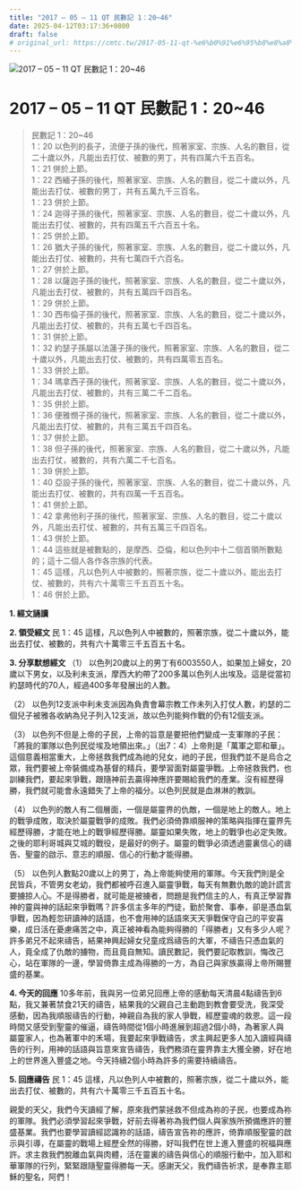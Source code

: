 ```yaml
---
title: "2017 – 05 – 11 QT 民數記 1：20~46"
date: 2025-04-12T03:17:36+0800
draft: false
# original_url: https://cmtc.tw/2017-05-11-qt-%e6%b0%91%e6%95%b8%e8%a8%98-1%ef%bc%9a2046
---
```


![2017 – 05 – 11 QT 民數記 1：20\~46](/images/qt.jpg   "2017 – 05 – 11 QT 民數記 1：20\~46")

# 2017 – 05 – 11 QT 民數記 1：20\~46

> 民數記 1：20\~46  
> 1：20 以色列的長子，流便子孫的後代，照著家室、宗族、人名的數目，從二十歲以外，凡能出去打仗、被數的男丁，共有四萬六千五百名。  
> 1：21 併於上節。  
> 1：22 西緬子孫的後代，照著家室、宗族、人名的數目，從二十歲以外，凡能出去打仗、被數的男丁，共有五萬九千三百名。  
> 1：23 併於上節。  
> 1：24 迦得子孫的後代，照著家室、宗族、人名的數目，從二十歲以外，凡能出去打仗、被數的，共有四萬五千六百五十名。  
> 1：25 併於上節。  
> 1：26 猶大子孫的後代，照著家室、宗族、人名的數目，從二十歲以外，凡能出去打仗、被數的，共有七萬四千六百名。  
> 1：27 併於上節。  
> 1：28 以薩迦子孫的後代，照著家室、宗族、人名的數目，從二十歲以外，凡能出去打仗、被數的，共有五萬四千四百名。  
> 1：29 併於上節。  
> 1：30 西布倫子孫的後代，照著家室、宗族、人名的數目，從二十歲以外，凡能出去打仗、被數的，共有五萬七千四百名。  
> 1：31 併於上節。  
> 1：32 約瑟子孫屬以法蓮子孫的後代，照著家室、宗族、人名的數目，從二十歲以外，凡能出去打仗、被數的，共有四萬零五百名。  
> 1：33 併於上節。  
> 1：34 瑪拿西子孫的後代，照著家室、宗族、人名的數目，從二十歲以外，凡能出去打仗、被數的，共有三萬二千二百名。  
> 1：35 併於上節。  
> 1：36 便雅憫子孫的後代，照著家室、宗族、人名的數目，從二十歲以外，凡能出去打仗、被數的，共有三萬五千四百名。  
> 1：37 併於上節。  
> 1：38 但子孫的後代，照著家室、宗族、人名的數目，從二十歲以外，凡能出去打仗，被數的，共有六萬二千七百名。  
> 1：39 併於上節。  
> 1：40 亞設子孫的後代，照著家室、宗族、人名的數目，從二十歲以外，凡能出去打仗、被數的，共有四萬一千五百名。  
> 1：41 併於上節。  
> 1：42 拿弗他利子孫的後代，照著家室、宗族、人名的數目，從二十歲以外，凡能出去打仗、被數的，共有五萬三千四百名。  
> 1：43 併於上節。  
> 1：44 這些就是被數點的，是摩西、亞倫，和以色列中十二個首領所數點的；這十二個人各作各宗族的代表。  
> 1：45 這樣，凡以色列人中被數的，照著宗族，從二十歲以外，能出去打仗、被數的，共有六十萬零三千五百五十名。  
> 1：46 併於上節。

**1. 經文誦讀**

**2. 領受經文**
民 1：45 這樣，凡以色列人中被數的，照著宗族，從二十歲以外，能出去打仗、被數的，共有六十萬零三千五百五十名。

**3. 分享默想經文**
（1） 以色列20歲以上的男丁有6003550人，如果加上婦女，20歲以下男女，以及利未支派，摩西大約帶了200多萬以色列人出埃及。這是從當初約瑟時代的70人，經過400多年發展出的人數。

（2） 以色列12支派中利未支派因為負責會幕宗教工作未列入打仗人數，約瑟的二個兒子被雅各收納為兒子列入12支派，故以色列能夠作戰的仍有12個支派。

（3） 以色列不但是上帝的子民，上帝的旨意是要把他們變成一支軍隊的子民：「將我的軍隊以色列民從埃及地領出來。」（出7：4）上帝則是「萬軍之耶和華」。這個意義相當重大，上帝拯救我們成為祂的兒女，祂的子民，但我們並不是烏合之眾，我們要被上帝裝備成為基督的精兵，要學習面對屬靈爭戰。上帝拯救我們，也訓練我們，要起來爭戰，跟隨神前去贏得神應許要賜給我們的產業。沒有經歷得勝，我們就可能會永遠錯失了上帝的福分。以色列民就是血淋淋的教訓。

（4） 以色列的敵人有二個層面，一個是屬靈界的仇敵，一個是地上的敵人。地上的戰爭成敗，取決於屬靈戰爭的成敗。我們必須倚靠順服神的策略與指揮在靈界先經歷得勝，才能在地上的戰爭經歷得勝。屬靈如果失敗，地上的戰爭也必定失敗。之後的耶利哥城與艾城的戰役，是最好的例子。屬靈的戰爭必須透過靈裏信心的禱告、聖靈的啟示、意志的順服、信心的行動才能得勝。

（5） 以色列人數點20歲以上的男丁，為上帝能夠使用的軍隊。今天我們則是全民皆兵，不管男女老幼，我們都被呼召進入屬靈爭戰，每天有無數仇敵的詭計謊言要擄掠人心。不是得勝者，就可能是被擄者，問題是我們信主的人，有真正學習靠神的靈與神的話起來爭戰嗎？許多信主多年的門徒，勤於聚會、事奉，卻是憑血氣爭戰，因為輕忽研讀神的話語，也不會用神的話語來天天爭戰保守自己的平安喜樂，成日活在憂慮痛苦之中，真正被神看為能夠得勝的「得勝者」又有多少人呢？許多弟兄不起來禱告，結果神興起婦女兒童成爲禱告的大軍，不禱告只憑血氣的人，竟全成了仇敵的擄物，而且竟自無知。讀民數記，我們要記取教訓，悔改己心，站在軍隊的一邊，學習倚靠主成為得勝的一方，為自己與家族贏得上帝所賜豐盛的基業。

**4. 今天的回應**
10多年前，我與另一位弟兄回應上帝的感動每天清晨4點禱告到6點，我又兼著禁食21天的禱告，結果我的父親自己主動跑到教會要受洗，我深受感動，因為我順服禱告的行動，神親自為我的家人爭戰，經歷靈魂的救恩。這一段時間又感受到聖靈的催逼，禱告時間從1個小時進展到超過2個小時，為著家人與屬靈家人，也為著軍中的禾場，我要起來爭戰禱告，求主興起更多人加入讀經與禱告的行列，用神的話語與旨意來宣告禱告，我們務須在靈界靠主大獲全勝，好在地上的世界進入豐盛之地。今天持續2個小時為許多的需要持續禱告。

**5. 回應禱告**
民 1：45 這樣，凡以色列人中被數的，照著宗族，從二十歲以外，能出去打仗、被數的，共有六十萬零三千五百五十名。

親愛的天父，我們今天讀經了解，原來我們蒙拯救不但成為祢的子民，也要成為祢的軍隊。我們必須學習起來爭戰，好前去得著祢為我們個人與家族所預備應許的豐盛基業。我們也要學習讀經認識祢的話語，禱告宣告祢的應許，倚靠順服聖靈的啟示與引導，在屬靈的戰場上經歷全然的得勝，好叫我們在世上進入豐盛的祝福與應許。求主救我們脫離血氣與肉體，活在靈裏的禱告與信心的順服行動中，加入耶和華軍隊的行列，緊緊跟隨聖靈得勝每一天。感謝天父，我們禱告祈求，是奉靠主耶穌的聖名，阿們！
